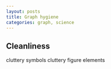 ```yaml
---
layout: posts
title: Graph hygiene
categories: graph, science
--- 
```

## Cleanliness
cluttery symbols
cluttery figure elements